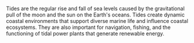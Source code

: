Tides are the regular rise and fall of sea levels caused by the gravitational pull of the moon and the sun on the Earth's oceans. Tides create dynamic coastal environments that support diverse marine life and influence coastal ecosystems. They are also important for navigation, fishing, and the functioning of tidal power plants that generate renewable energy.